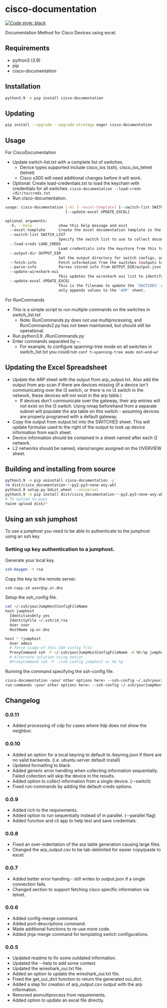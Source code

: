 
# cisco-documentation

[![Code style: black](https://img.shields.io/badge/code%20style-black-000000.svg)](https://github.com/psf/black)

Documentation Method for Cisco Devices using excel.

## Requirements

- python3 (3.9)
- pip
- cisco-documentation

## Installation

```bash
python3.9 -m pip install cisco-documentation
```

## Updating

```bash
pip install --upgrade --upgrade-strategy eager cisco-documentation
```

## Usage

For CiscoDocumentation

- Update switch-list.txt with a complete list of switches.
  - Device types supported include cisco_ios (ssh), cisco_ios_telnet (telnet)
  - Cisco s300 will need additional changes before it will work.
- Optional: Create load-credentials.txt to load the keychain with credentials for all switches. `cisco-documentation --load-creds /dir/to/creds.txt`
- Run cisco-documentation.
```bash
usage: cisco-documentation [-h] [--excel-template] [--switch-list SWITCH_LIST] [--load-creds LOAD_CREDS] [--output-dir OUTPUT_DIR] [--fetch-info] [--parse-info] [--update-wireshark-oui]
                           [--update-excel UPDATE_EXCEL]

optional arguments:
  -h, --help            show this help message and exit
  --excel-template      Create the excel documentation template in the cwd.
  --switch-list SWITCH_LIST
                        Specify the switch list to use to collect documentation.
  --load-creds LOAD_CREDS
                        Load credentials into the keystore from this text document. (switch-ip,username,password)
  --output-dir OUTPUT_DIR
                        Set the output directory for switch configs, arp table output, etc.
  --fetch-info          Fetch information from the switches (outputs to OUTPUT_DIR/output.json)
  --parse-info          Parses stored info from OUTPUT_DIR/output.json and outputs OUTPUT_DIR/output.csv
  --update-wireshark-oui
                        This updates the wireshark oui list to identify vendors based on the device mac address.
  --update-excel UPDATE_EXCEL
                        This is the filename to update the 'SWITCHES' and 'ARP' sheets of the specified workbook automatically. This perminently erases the current 'SWITCHES' worksheet. This
                        only appends values to the 'ARP' sheet.

```

For RunCommands

- This is a simple script to run multiple commands on the switches in switch_list.txt
  - Note: RunCommands.py does not use multiprocessing, and RunCommands2.py has not been maintained, but should still be operational.
- Run python3.9 ./RunCommands.py
- Enter commands separated by ~.
  - For example, to configure spanning-tree mode on all switches in switch_list.txt you could run `conf t~spanning-tree mode mst~end~wr`
    
## Updating the Excel Spreadsheet

- Update the ARP sheet with the output from arp_output.txt. Also add the output from arp-scan if there are devices missing (if a device isn't communicating over the l3 switch, or there is no l3 switch in the network, these devices will not exist in the arp table.)
  - If devices don't communicate over the gateway, their arp entries will not exist on the l3 switch. Using nmap beforehand from a separate subnet will populate the arp table on this switch - assuming devices are properly programed with a default gateway.
- Copy the output from output.txt into the SWITCHES sheet. This will update formulas used to the right of the output to look up device information from each sheet.
- Device information should be contained in a sheet named after each l2 network. 
- L2 networks should be named, vlans/ranges assigned on the OVERVIEW sheet.

## Building and installing from source

```bash
python3.9 -m pip uninstall cisco-documentation -y
rm dist/cisco_documentation-*-py2.py3-none-any.whl
python3.9 setup.py bdist_wheel --universal
python3.9 -m pip install dist/cisco_documentation-*-py2.py3-none-any.whl
# To upload to pypi
twine upload dist/*
```

## Using an ssh jumphost

To use a jumphost you need to be able to authenticate to the jumphost using an ssh key.

### Setting up key authentication to a jumphost.

Generate your local key.

```bash
ssh-keygen -t rsa
```

Copy the key to the remote server.

```bash
ssh-copy-id user@ip.or.dns
```

Setup the ssh_config file.

```bash
cat ~/.ssh/yourJumpHostConfigFileName
host jumphost
  IdentitiesOnly yes
  IdentityFile ~/.ssh/id_rsa
  User user
  HostName ip.or.dns

host * !jumphost
  User admin
  # Force usage of this SSH config file
  ProxyCommand ssh -F ~/.ssh/yourJumpHostConfigFileName -W %h:%p jumphost
  # Alternate solution using netcat
  #ProxyCommand ssh -F ./ssh_config jumphost nc %h %p
```

Running the command specifying the ssh-config file. 

```bash
cisco-documentation <your other options here> --ssh-config ~/.ssh/yourJumpHostConfigFileName
run-commands <your other options here> --ssh-config ~/.ssh/yourJumpHostConfigFileName
```

## Changelog

### 0.0.11
- Added processing of cdp for cases where lldp does not show the neighbor.

### 0.0.10
- Added an option for a local keyring to default to /keyring.json if there are no valid backends. (i.e. ubuntu server default install)
- Updated formatting to black.
- Added generic error handling when collecting information sequentially. Failed collection will skip the device in the results.
- Added option to collect information from a single device. (--switch)
- Fixed run-commands by adding the default-creds options.

### 0.0.9
- Added rich to the requirements.
- Added option to run sequentially instead of in parallel. (--parallel flag)
- Added function and cli app to help test and save credentials.

### 0.0.8
- Fixed an over-indentation of the arp table generation causing large files.
- Changed the arp_output.csv to be tab-delimited for easier copy/paste to excel.

### 0.0.7
- Added better error handling - still writes to output.json if a single connection fails.
- Changed section to support fetching cisco specific information via telnet.

### 0.0.6
- Added config-merge command.
- Added port-descriptions command.
- Made additional functions to re-use more code.
- Added jinja-merge command for templating switch configurations.

### 0.0.5
- Updated readme to fix some outdated information.
- Updated the --help to add some context.
- Updated the wireshark_oui.txt file.
- Added an option to update the wireshark_oui.txt file. 
- Fixed the get_oui_dict function to return the generated oui_dict.
- Added a step for creation of arp_output.csv output with the arp information.
- Removed aiomultiprocess from requirements.
- Added option to update an excel file directly.

